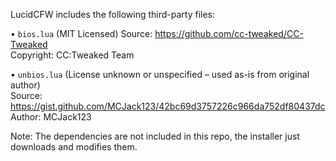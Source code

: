 LucidCFW includes the following third-party files:

• `bios.lua` (MIT Licensed)
  Source: https://github.com/cc-tweaked/CC-Tweaked  
  Copyright: CC:Tweaked Team

• `unbios.lua` (License unknown or unspecified – used as-is from original author)  
  Source: https://gist.github.com/MCJack123/42bc69d3757226c966da752df80437dc  
  Author: MCJack123

Note: The dependencies are not included in this repo, the installer just downloads and modifies them.